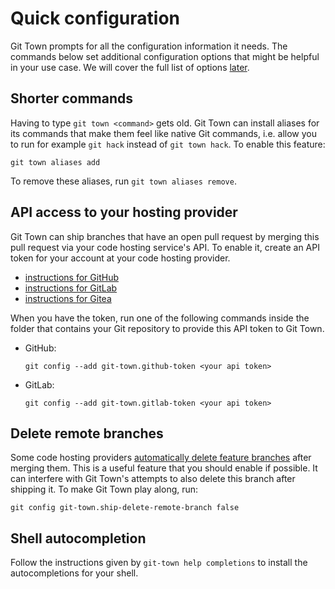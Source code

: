 # Quick configuration

Git Town prompts for all the configuration information it needs. The commands
below set additional configuration options that might be helpful in your use
case. We will cover the full list of options [later](configuration-commands.md).

## Shorter commands

Having to type `git town <command>` gets old. Git Town can install aliases for
its commands that make them feel like native Git commands, i.e. allow you to run
for example `git hack` instead of `git town hack`. To enable this feature:

```
git town aliases add
```

To remove these aliases, run `git town aliases remove`.

## API access to your hosting provider

Git Town can ship branches that have an open pull request by merging this pull
request via your code hosting service's API. To enable it, create an API token
for your account at your code hosting provider.

- [instructions for GitHub](https://docs.github.com/en/authentication/keeping-your-account-and-data-secure/creating-a-personal-access-token)
- [instructions for GitLab](https://docs.gitlab.com/ee/user/profile/personal_access_tokens.html)
- [instructions for Gitea](https://docs.gitea.io/en-us/api-usage)

When you have the token, run one of the following commands inside the folder
that contains your Git repository to provide this API token to Git Town.

- GitHub:

  ```
  git config --add git-town.github-token <your api token>
  ```

- GitLab:

  ```
  git config --add git-town.gitlab-token <your api token>
  ```

## Delete remote branches

Some code hosting providers
[automatically delete feature branches](https://docs.github.com/en/repositories/configuring-branches-and-merges-in-your-repository/configuring-pull-request-merges/managing-the-automatic-deletion-of-branches)
after merging them. This is a useful feature that you should enable if possible.
It can interfere with Git Town's attempts to also delete this branch after
shipping it. To make Git Town play along, run:

```
git config git-town.ship-delete-remote-branch false
```

## Shell autocompletion

Follow the instructions given by `git-town help completions` to install the
autocompletions for your shell.

```
```
